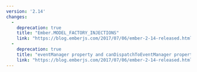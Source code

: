 ```yaml
---
version: '2.14'
changes:
  -
    deprecation: true
    title: "Ember.MODEL_FACTORY_INJECTIONS"
    link: "https://blog.emberjs.com/2017/07/06/ember-2-14-released.html"
  -
    deprecation: true
    title: "eventManager property and canDispatchToEventManager property"
    link: "https://blog.emberjs.com/2017/07/06/ember-2-14-released.html"
---
```


